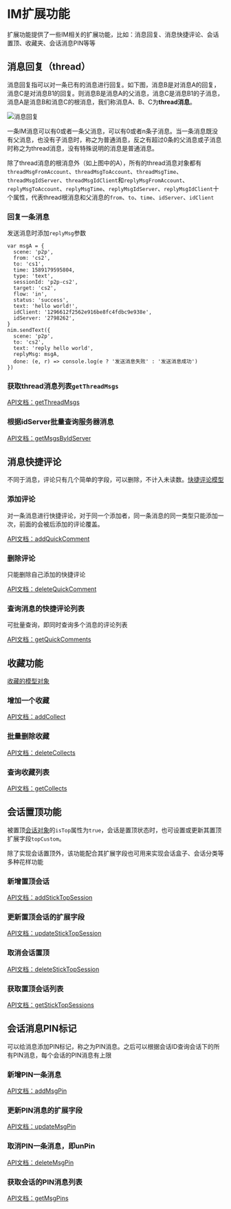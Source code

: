 # IM扩展功能

扩展功能提供了一些IM相关的扩展功能，比如：消息回复、消息快捷评论、会话置顶、收藏夹、会话消息PIN等等

## <span id="消息回复">消息回复（thread）</span>

消息回复指可以对一条已有的消息进行回复。如下图，消息B是对消息A的回复，消息C是对消息B1的回复。则消息B是消息A的父消息，消息C是消息B1的子消息，消息A是消息B和消息C的根消息，我们称消息A、B、C为**thread消息**。

![消息回复](https://yx-web-nosdn.netease.im/quickhtml%2Fassets%2Fyunxin%2Fdefault%2Fwebdoc%2F%E6%B6%88%E6%81%AF%E5%9B%9E%E5%A4%8D1.jpg)

一条IM消息可以有0或者一条父消息，可以有0或者n条子消息。当一条消息既没有父消息，也没有子消息时，称之为普通消息，反之有超过0条的父消息或子消息时称之为thread消息，没有特殊说明的消息是普通消息。

除了thread消息的根消息外（如上图中的A），所有的thread消息对象都有`threadMsgFromAccount`、`threadMsgToAccount`、`threadMsgTime`、`threadMsgIdServer`、`threadMsgIdClient`和`replyMsgFromAccount`、`replyMsgToAccount`、`replyMsgTime`、`replyMsgIdServer`、`replyMsgIdClient`十个属性，代表thread根消息和父消息的`from`、`to`、`time`、`idServer`、`idClient`


### 回复一条消息

发送消息时添加`replyMsg`参数

```
var msgA = {
  scene: 'p2p',
  from: 'cs2',
  to: 'cs1',
  time: 1589179595804,
  type: 'text',
  sessionId: 'p2p-cs2',
  target: 'cs2',
  flow: 'in',
  status: 'success',
  text: 'hello world!',
  idClient: '1296612f2562e916be8fc4fdbc9e938e',
  idServer: '2798262',
}
nim.sendText({
  scene: 'p2p',
  to: 'cs2',
  text: 'reply hello world',
  replyMsg: msgA,
  done: (e, r) => console.log(e ? '发送消息失败' : '发送消息成功')
})
```

### 获取thread消息列表`getThreadMsgs`

[API文档：getThreadMsgs](/docs/interface/即时通讯Web端/NIMSDK-Web/NIM.html#getThreadMsgs__anchor)

### 根据idServer批量查询服务器消息

[API文档：getMsgsByIdServer](/docs/interface/即时通讯Web端/NIMSDK-Web/NIM.html#getMsgsByIdServer__anchor)

## <span id="消息快捷评论">消息快捷评论</span>

不同于消息，评论只有几个简单的字段，可以删除，不计入未读数。[快捷评论模型](/docs/interface/即时通讯Web端/NIMSDK-Web/Comment.html)

### 添加评论

对一条消息进行快捷评论，对于同一个添加者，同一条消息的同一类型只能添加一次，前面的会被后添加的评论覆盖。

[API文档：addQuickComment](/docs/interface/即时通讯Web端/NIMSDK-Web/NIM.html#addQuickComment__anchor)

### 删除评论

只能删除自己添加的快捷评论

[API文档：deleteQuickComment](/docs/interface/即时通讯Web端/NIMSDK-Web/NIM.html#deleteQuickComment__anchor)

### 查询消息的快捷评论列表

可批量查询，即同时查询多个消息的评论列表

[API文档：getQuickComments](/docs/interface/即时通讯Web端/NIMSDK-Web/NIM.html#getQuickComments__anchor)

## <span id="收藏功能">收藏功能</span>

[收藏的模型对象](/docs/interface/即时通讯Web端/NIMSDK-Web/Collect.html)

### 增加一个收藏

[API文档：addCollect](/docs/interface/即时通讯Web端/NIMSDK-Web/NIM.html#addCollect__anchor)

### 批量删除收藏

[API文档：deleteCollects](/docs/interface/即时通讯Web端/NIMSDK-Web/NIM.html#deleteCollects__anchor)

### 查询收藏列表

[API文档：getCollects](/docs/interface/即时通讯Web端/NIMSDK-Web/NIM.html#getCollects__anchor)

## <span id="会话置顶功能">会话置顶功能</span>

被置顶[会话对象](/docs/interface/即时通讯Web端/NIMSDK-Web/Session.html)的`isTop`属性为`true`，会话是置顶状态时，也可设置或更新其置顶扩展字段`topCustom`。

除了实现会话置顶外，该功能配合其扩展字段也可用来实现会话盒子、会话分类等多种花样功能

### 新增置顶会话

[API文档：addStickTopSession](/docs/interface/即时通讯Web端/NIMSDK-Web/NIM.html#addStickTopSession__anchor)

### 更新置顶会话的扩展字段

[API文档：updateStickTopSession](/docs/interface/即时通讯Web端/NIMSDK-Web/NIM.html#updateStickTopSession__anchor)

### 取消会话置顶

[API文档：deleteStickTopSession](/docs/interface/即时通讯Web端/NIMSDK-Web/NIM.html#deleteStickTopSession__anchor)

### 获取置顶会话列表

[API文档：getStickTopSessions](/docs/interface/即时通讯Web端/NIMSDK-Web/NIM.html#getStickTopSessions__anchor)

## <span id="会话消息PIN标记">会话消息PIN标记</span>

可以给消息添加PIN标记，称之为PIN消息。之后可以根据会话ID查询会话下的所有PIN消息，每个会话的PIN消息有上限

### 新增PIN一条消息

[API文档：addMsgPin](/docs/interface/即时通讯Web端/NIMSDK-Web/NIM.html#addMsgPin__anchor)

### 更新PIN消息的扩展字段

[API文档：updateMsgPin](/docs/interface/即时通讯Web端/NIMSDK-Web/NIM.html#updateMsgPin__anchor)

### 取消PIN一条消息，即unPin

[API文档：deleteMsgPin](/docs/interface/即时通讯Web端/NIMSDK-Web/NIM.html#deleteMsgPin__anchor)

### 获取会话的PIN消息列表

[API文档：getMsgPins](/docs/interface/即时通讯Web端/NIMSDK-Web/NIM.html#getMsgPins__anchor)



